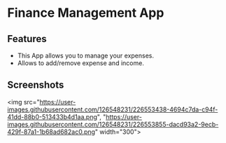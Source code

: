 # Finance Management App

## Features

- This App allows you to manage your expenses.
- Allows to add/remove expense and income.


## Screenshots

<img src="https://user-images.githubusercontent.com/126548231/226553438-4694c7da-c94f-41dd-88b0-513433b4d1aa.png", "https://user-images.githubusercontent.com/126548231/226553855-dacd93a2-9ecb-429f-87a1-1b68ad682ac0.png" width="300">


